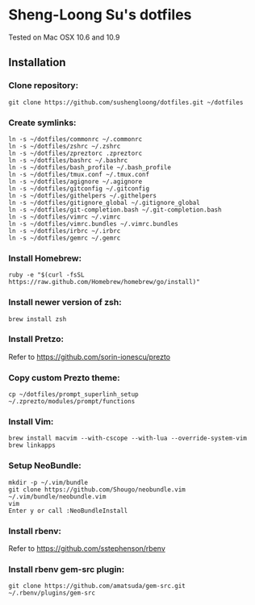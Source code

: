 Sheng-Loong Su's dotfiles
=========================

Tested on Mac OSX 10.6 and 10.9

## Installation

### Clone repository:
```
git clone https://github.com/sushengloong/dotfiles.git ~/dotfiles
```

### Create symlinks:
```
ln -s ~/dotfiles/commonrc ~/.commonrc
ln -s ~/dotfiles/zshrc ~/.zshrc
ln -s ~/dotfiles/zpreztorc .zpreztorc
ln -s ~/dotfiles/bashrc ~/.bashrc
ln -s ~/dotfiles/bash_profile ~/.bash_profile
ln -s ~/dotfiles/tmux.conf ~/.tmux.conf
ln -s ~/dotfiles/agignore ~/.agignore
ln -s ~/dotfiles/gitconfig ~/.gitconfig
ln -s ~/dotfiles/githelpers ~/.githelpers
ln -s ~/dotfiles/gitignore_global ~/.gitignore_global
ln -s ~/dotfiles/git-completion.bash ~/.git-completion.bash
ln -s ~/dotfiles/vimrc ~/.vimrc
ln -s ~/dotfiles/vimrc.bundles ~/.vimrc.bundles
ln -s ~/dotfiles/irbrc ~/.irbrc
ln -s ~/dotfiles/gemrc ~/.gemrc
```

### Install Homebrew:
```
ruby -e "$(curl -fsSL https://raw.github.com/Homebrew/homebrew/go/install)"
```

### Install newer version of zsh:
```
brew install zsh
```

### Install Pretzo:
Refer to https://github.com/sorin-ionescu/prezto

### Copy custom Prezto theme:
```
cp ~/dotfiles/prompt_superlinh_setup ~/.zprezto/modules/prompt/functions
```

### Install Vim:
```
brew install macvim --with-cscope --with-lua --override-system-vim
brew linkapps
```

### Setup NeoBundle:
```
mkdir -p ~/.vim/bundle
git clone https://github.com/Shougo/neobundle.vim ~/.vim/bundle/neobundle.vim
vim
Enter y or call :NeoBundleInstall
```

### Install rbenv:
Refer to https://github.com/sstephenson/rbenv

### Install rbenv gem-src plugin:
```
git clone https://github.com/amatsuda/gem-src.git ~/.rbenv/plugins/gem-src
```
